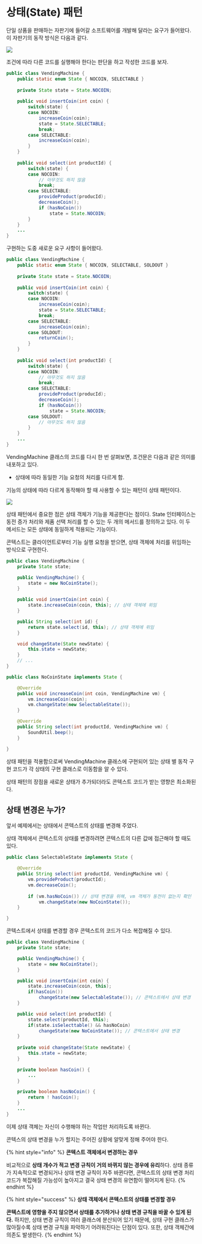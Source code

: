 # 상태\(State\) 패턴

단일 상품을 판매하는 자판기에 들어갈 소프트웨어를 개발해 달라는 요구가 들어왔다. 이 자판기의 동작 방식은 다음과 같다.

![](../../../.gitbook/assets/image%20%2850%29.png)

조건에 따라 다른 코드를 실행해야 한다는 판단을 하고 작성한 코드를 보자.

```java
public class VendingMachine {
    public static enum State { NOCOIN, SELECTABLE }
    
    private State state = State.NOCOIN;
    
    public void insertCoin(int coin) {
        switch(state) {
        case NOCOIN:
            increaseCoin(coin);
            state = State.SELECTABLE;
            break;
        case SELECTABLE:
            increaseCoin(coin);
        }
    }
    
    public void select(int productId) {
        switch(state) {
        case NOCOIN:
            // 아무것도 하지 않음
            break;
        case SELECTABLE:
            provideProduct(producId);
            decreaseCoin();
            if (hasNoCoin())
                state = State.NOCOIN;
        }
    }
    ...
}
```

구현하는 도중 새로운 요구 사항이 들어왔다.

```java
public class VendingMachine {
    public static enum State { NOCOIN, SELECTABLE, SOLDOUT }
    
    private State state = State.NOCOIN;
    
    public void insertCoin(int coin) {
        switch(state) {
        case NOCOIN:
            increaseCoin(coin);
            state = State.SELECTABLE;
            break;
        case SELECTABLE:
            increaseCoin(coin);
        case SOLDOUT:
            returnCoin();
        }
    }
    
    public void select(int productId) {
        switch(state) {
        case NOCOIN:
            // 아무것도 하지 않음
            break;
        case SELECTABLE:
            provideProduct(producId);
            decreaseCoin();
            if (hasNoCoin())
                state = State.NOCOIN;
        case SOLDOUT:
            // 아무것도 하지 않음
        }
    }
    ...
}
```

VendingMachine 클래스의 코드를 다시 한 번 살펴보면, 조건문은 다음과 같은 의미를 내포하고 있다.

* 상태에 따라 동일한 기능 요청의 처리를 다르게 함.

기능의 상태에 따라 다르게 동작해야 할 때 사용할 수 있는 패턴이 상태 패턴이다.

![](../../../.gitbook/assets/image%20%2849%29.png)

상태 패턴에서 중요한 점은 상태 객체가 기능을 제공한다는 점이다. State 인터페이스는 동전 증가 처리와 제품 선택 처리를 할 수 있는 두 개의 메서드를 정의하고 있다. 이 두 메서드는 모든 상태에 동일하게 적용되는 기능이다.

콘텍스트는 클라이언트로부터 기능 실행 요청을 받으면, 상태 객체에 처리를 위임하는 방식으로 구현한다.

```java
public class VendingMachine {
    private State state;

    public VendingMachine() {
        state = new NoCoinState();
    }

    public void insertCoin(int coin) {
        state.increaseCoin(coin, this); // 상태 객체에 위임
    }

    public String select(int id) {
        return state.select(id, this); // 상태 객체에 위임
    }

    void changeState(State newState) {
        this.state = newState;
    }
    // ...
}
```

```java
public class NoCoinState implements State {

    @Override
    public void increaseCoin(int coin, VendingMachine vm) {
        vm.increaseCoin(coin);
        vm.changeState(new SelectableState());
    }

    @Override
    public String select(int productId, VendingMachine vm) {
        SoundUtil.beep();
    }

}
```

상태 패턴을 적용함으로써 VendingMachine 클래스에 구현되어 있는 상태 별 동작 구현 코드가 각 상태의 구현 클래스로 이동함을 알 수 있다.  


상태 패턴의 장점을 새로운 상태가 추가되더라도 콘텍스트 코드가 받는 영향은 최소화된다.

## 상태 변경은 누가?

앞서 예제에서는 상태에서 콘텍스트의 상태를 변경해 주었다.

상태 객체에서 콘텍스트의 상태를 변경하려면 콘텍스트의 다른 값에 접근해야 할 때도 있다.

```java
public class SelectableState implements State {

    @Override
    public String select(int productId, VendingMachine vm) {
        vm.provideProduct(productId);
        vm.decreaseCoin();
        
        if (vm.hasNoCoin()) // 상태 변경을 위해, vm 객체가 동전이 없는지 확인
            vm.changeState(new NoCoinState());
    }

}
```

콘텍스트에서 상태를 변경할 경우 콘텍스트의 코드가 다소 복잡해질 수 있다.



```java
public class VendingMachine {
    private State state;

    public VendingMachine() {
        state = new NoCoinState();
    }

    public void insertCoin(int coin) {
        state.increaseCoin(coin, this);     
        if(hasCoin()) 
            changeState(new SelectableState()); // 콘텍스트에서 상태 변경
    }

    public void select(int productId) {
        state.select(productId, this);    
        if(state.isSelecttable() && hasNoCoin)
            changeState(new NoCoinState()); // 콘텍스트에서 상태 변경
    }
    
    private void changeState(State newState) {
        this.state = newState;
    }

    private boolean hasCoin() {
        ...
    }

    private boolean hasNoCoin() {
        return ! hasCoin();
    }
    ...
}
```

이제 상태 객체는 자신이 수행해야 하는 작업만 처리하도록 바뀐다.

콘텍스의 상태 변경을 누가 할지는 주어진 상황에 알맞게 정해 주어야 한다.

{% hint style="info" %}
**콘텍스트 객체에서 변경하는 경우**

비교적으로 **상태 개수가 적고 변경 규칙이 거의 바뀌지 않는 경우에 유리**하다. 상태 종류가 지속적으로 변경되거나 상태 변경 규칙이 자주 바뀐다면, 콘텍스트의 상태 변경 처리 코드가 복잡해질 가능성이 높아지고 결국 상태 변경의 유연함이 떨어지게 된다.
{% endhint %}

{% hint style="success" %}
**상태 객체에서 콘텍스트의 상태를 변경할 경우**

**콘텍스트에 영향을 주지 않으면서 상태를 추가하거나 상태 변경 규칙을 바꿀 수 있게 된다.** 하지만, 상태 변경 규칙이 여러 클래스에 분산되어 있기 때문에, 상태 구현 클래스가 많아질수록 상태 변경 규칙을 파악하기 어려워진다는 단점이 있다. 또한, 상태 객체간에 의존도 발생한다.
{% endhint %}

